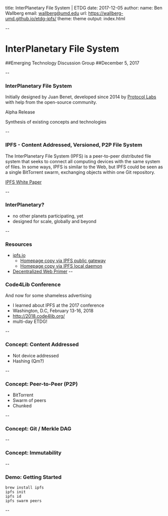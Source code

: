 title: InterPlanetary File System | ETDG
date: 2017-12-05
author:
  name: Ben Wallberg
  email: wallberg@umd.edu
  url: https://wallberg-umd.github.io/etdg-ipfs/
theme: theme
output: index.html

--

# InterPlanetary File System
##Emerging Technology Discussion Group
##December 5, 2017

-- 

### InterPlanetary File System

Initially designed by Juan Benet, developed since 2014 by [Protocol Labs](https://protocol.ai/) with help from the open-source community.

Alpha Release

Synthesis of existing concepts and technologies

--

### IPFS - Content Addressed, Versioned, P2P File System

The InterPlanetary File System (IPFS) is a peer-to-peer distributed file system that seeks to connect all computing devices with the same system of files. In some ways, IPFS is similar to the Web, but IPFS could be seen as a single BitTorrent swarm, exchanging objects within one Git repository.

[IPFS White Paper](https://github.com/ipfs/papers/raw/master/ipfs-cap2pfs/ipfs-p2p-file-system.pdf)

--

### InterPlanetary?

* no other planets participating, yet
* designed for scale, globally and beyond

--

### Resources

* [ipfs.io](https://ipfs.io)
  * [Homepage copy via IPFS public gateway](https://ipfs.io/ipfs/QmVb7nota99V3ypeX63eS6bAZLUQ42Gg5W6jXdRvhJh2u3/index.html)
  * [Homepage copy via IPFS local daemon](http://localhost:8080/ipfs/QmVb7nota99V3ypeX63eS6bAZLUQ42Gg5W6jXdRvhJh2u3/index.html)
* [Decentralized Web Primer](https://www.gitbook.com/book/flyingzumwalt/decentralized-web-primer/details)
--

### Code4Lib Conference

And now for some shameless advertising

* I learned about IPFS at the 2017 conference
* Washington, D.C, February 13-16, 2018
* http://2018.code4lib.org/
* multi-day ETDG!

--

### Concept: Content Addressed

* Not device addressed
* Hashing (Qm?)

--

### Concept: Peer-to-Peer (P2P)

* BitTorrent
* Swarm of peers
* Chunked

--

### Concept: Git / Merkle DAG 

--

### Concept: Immutability

--

### Demo: Getting Started

```
brew install ipfs
ipfs init
ipfs id
ipfs swarm peers
```

--




